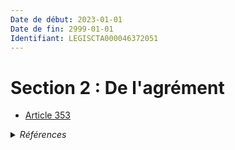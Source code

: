 ```yaml
---
Date de début: 2023-01-01
Date de fin: 2999-01-01
Identifiant: LEGISCTA000046372051
---
```


<h1>Section 2 : De l'agrément</h1>

- [Article 353](article_353.md)

<details>
  <summary><em>Références</em></summary>

  <h2>Articles faisant référence à la section</h2>
  
  <ul>
    <li>
      <a href="https://legal.tricoteuses.fr//redirection/LEGIARTI000046369152?vers=git&vers=legifrance">Ordonnance n° 2022-1292 du 5 octobre 2022 prise en application de l'article 18 de la loi n° 2022-219 du 21 février 2022 visant à réformer l'adoption - article 8 ENTIEREMENT_MODIF</a> MODIFIE source
    </li>
  </ul>
</details>
